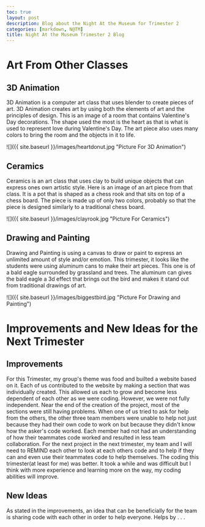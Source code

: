 ```yaml
---
toc: true
layout: post
description: Blog about the Night At the Museum for Trimester 2
categories: [markdown, N@TM]
title: Night At the Museum Trimester 2 Blog
---
```


# Art From Other Classes

## 3D Animation
3D Animation is a computer art class that uses blender to create pieces of art. 3D Animation creates art by using both the elements of art and the principles of design. This is an image of a room that contains Valentine's Day decorations. The shape used the most is the heart as that is what is used to represent love during Valentine's Day. The art piece also uses many colors to bring the room and the objects in it to life.

![]({{ site.baseurl }}/images/heartdonut.jpg "Picture For 3D Animation")

## Ceramics
Ceramics is an art class that uses clay to build unique objects that can express ones own artistic style. Here is an image of an art piece from that class. It is a pot that is shaped as a chess rook and that sits on top of a chess board. The piece is made up of only two colors, probably so that the piece is designed similarly to a traditional chess board. 

![]({{ site.baseurl }}/images/clayrook.jpg "Picture For Ceramics")

## Drawing and Painting
Drawing and Painting is using a canvas to draw or paint to express an unlimited amount of style and/or emotion. This trimester, it looks like the students were using aluminum cans to make their art pieces. This one is of a bald eagle surrounded by grassland and trees. The aluminum can gives the bald eagle a 3d effect that brings out the bird and makes it stand out from traditional drawings of art.

![]({{ site.baseurl }}/images/biggestbird.jpg "Picture For Drawing and Painting")

# Improvements and New Ideas for the Next Trimester

## Improvements
For this Trimester, my group's theme was food and builted a website based on it. Each of us contributed to the website by making a section that was individually created. This allowed us each to grow and become less dependent of each other as we were coding. However, we were not fully independent. Near the end of the creation of the project, most of the sections were still having problems. When one of us tried to ask for help from the others, the other three team members were unable to help not just because they had their own code to work on but because they didn't know how the asker's code worked. Each member had not had an understanding of how their teammates code worked and resulted in less team collaboration. For the next project in the next trimester, my team and I will need to REMIND each other to look at each others code and to help if they can and even use their teammates code to help themselves. The coding this trimester(at least for me) was better. It took a while and was difficult but I think with more experience and learning more on the way, my coding abilities will improve.

## New Ideas
As stated in the improvements, an idea that can be beneficially for the team is sharing code with each other in order to help everyone. Helps by . . . 
